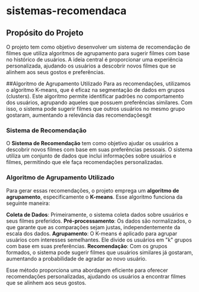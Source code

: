 # sistemas-recomendaca
## Propósito do Projeto
O projeto tem como objetivo desenvolver um sistema de recomendação de filmes que utiliza algoritmos de agrupamento para sugerir filmes com base no histórico de usuários. A ideia central é proporcionar uma experiência personalizada, ajudando os usuários a descobrir novos filmes que se alinhem aos seus gostos e preferências.

##Algoritmo de Agrupamento Utilizado
Para as recomendações, utilizamos o algoritmo K-means, que é eficaz na segmentação de dados em grupos (clusters). Este algoritmo permite identificar padrões no comportamento dos usuários, agrupando aqueles que possuem preferências similares. Com isso, o sistema pode sugerir filmes que outros usuários no mesmo grupo gostaram, aumentando a relevância das recomendaçõesgit


### Sistema de Recomendação

O **Sistema de Recomendação** tem como objetivo ajudar os usuários a descobrir novos filmes com base em suas preferências pessoais. O sistema utiliza um conjunto de dados que inclui informações sobre usuários e filmes, permitindo que ele faça recomendações personalizadas.

### Algoritmo de Agrupamento Utilizado

Para gerar essas recomendações, o projeto emprega um **algoritmo de agrupamento**, especificamente o **K-means**. Esse algoritmo funciona da seguinte maneira:

 **Coleta de Dados**: Primeiramente, o sistema coleta dados sobre usuários e seus filmes preferidos.
 **Pré-processamento**: Os dados são normalizados, o que garante que as comparações sejam justas, independentemente da escala dos dados.
**Agrupamento**: O K-means é aplicado para agrupar usuários com interesses semelhantes. Ele divide os usuários em "k" grupos com base em suas preferências.
**Recomendação**: Com os grupos formados, o sistema pode sugerir filmes que usuários similares já gostaram, aumentando a probabilidade de agradar ao novo usuário.

Esse método proporciona uma abordagem eficiente para oferecer recomendações personalizadas, ajudando os usuários a encontrar filmes que se alinhem aos seus gostos.